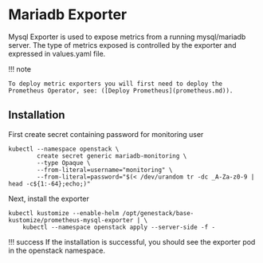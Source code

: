 # Mariadb Exporter

Mysql Exporter is used to expose metrics from a running mysql/mariadb server. The type of metrics exposed is controlled
by the exporter and expressed in values.yaml file.

!!! note

    To deploy metric exporters you will first need to deploy the Prometheus Operator, see: ([Deploy Prometheus](prometheus.md)).

## Installation

First create secret containing password for monitoring user

``` shell
kubectl --namespace openstack \
        create secret generic mariadb-monitoring \
        --type Opaque \
        --from-literal=username="monitoring" \
        --from-literal=password="$(< /dev/urandom tr -dc _A-Za-z0-9 | head -c${1:-64};echo;)"
```

Next, install the exporter

``` shell
kubectl kustomize --enable-helm /opt/genestack/base-kustomize/prometheus-mysql-exporter | \
    kubectl --namespace openstack apply --server-side -f -
```

!!! success
    If the installation is successful, you should see the exporter pod in the openstack namespace.
